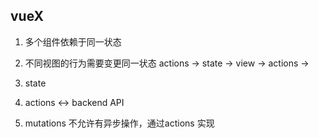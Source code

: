 ## vueX  
1. 多个组件依赖于同一状态
2. 不同视图的行为需要变更同一状态
actions -> state -> view -> actions -> 

1. state
2. actions <-> backend API
3. mutations  不允许有异步操作，通过actions 实现